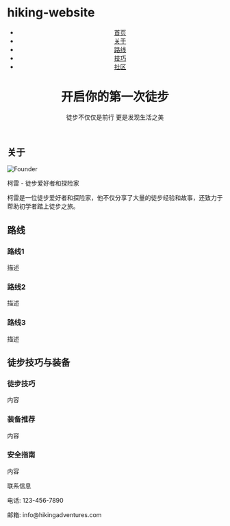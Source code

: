 # hiking-website<!DOCTYPE html>
<html lang="en">
<head>
    <meta charset="UTF-8">
    <meta name="viewport" content="width=device-width, initial-scale=1.0">
    <title>Hiking Adventures</title>
    <link rel="stylesheet" href="styles.css">
</head>
<body>
    <header>
        <nav>
            <ul>
                <li><a href="#home">首页</a></li>
                <li><a href="#about">关于</a></li>
                <li><a href="#routes">路线</a></li>
                <li><a href="#tips">技巧</a></li>
                <li><a href="#contact">社区</a></li>
            </ul>
        </nav>
        <div class="hero">
            <h1>开启你的第一次徒步</h1>
            <p>徒步不仅仅是前行 更是发现生活之美</p>
        </div>
    </header>
    <section id="about">
        <h2>关于</h2>
        <div class="founder">
            <img src="images/tom.png" alt="Founder">
            <p>柯雷 - 徒步爱好者和探险家</p>
        </div>
        <p>柯雷是一位徒步爱好者和探险家，他不仅分享了大量的徒步经验和故事，还致力于帮助初学者踏上徒步之旅。</p>
    </section>
    <section id="routes">
        <h2>路线</h2>
        <div class="route-slider">
            <!-- Add image slider here -->
        </div>
        <div class="routes">
            <div class="route">
                <h3>路线1</h3>
                <p>描述</p>
            </div>
            <div class="route">
                <h3>路线2</h3>
                <p>描述</p>
            </div>
            <div class="route">
                <h3>路线3</h3>
                <p>描述</p>
            </div>
        </div>
    </section>
    <section id="tips">
        <h2>徒步技巧与装备</h2>
        <div class="tips">
            <div class="tip">
                <h3>徒步技巧</h3>
                <p>内容</p>
            </div>
            <div class="tip">
                <h3>装备推荐</h3>
                <p>内容</p>
            </div>
            <div class="tip">
                <h3>安全指南</h3>
                <p>内容</p>
            </div>
        </div>
    </section>
    <footer>
        <p>联系信息</p>
        <p>电话: 123-456-7890</p>
        <p>邮箱: info@hikingadventures.com</p>
    </footer>
  
